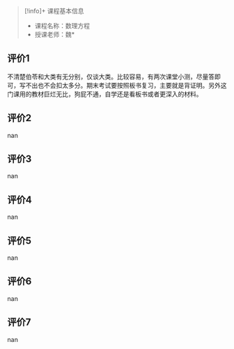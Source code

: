 >[!info]+ 课程基本信息
>
> - 课程名称：数理方程
> - 授课老师：魏*

## 评价1

不清楚伯苓和大类有无分别，仅谈大类。比较容易，有两次课堂小测，尽量答即可，写不出也不会扣太多分。期末考试要按照板书复习，主要就是背证明。另外这门课用的教材巨烂无比，狗屁不通，自学还是看板书或者更深入的材料。
## 评价2

nan
## 评价3

nan
## 评价4

nan
## 评价5

nan
## 评价6

nan
## 评价7

nan
